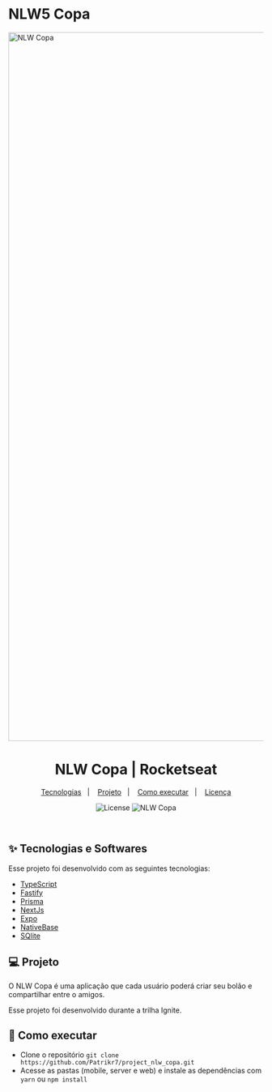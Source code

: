# NLW5 Copa

<img width="1400" alt="NLW Copa" src="./img/image.png">

<h1 align="center">NLW Copa | Rocketseat</h1>

<p align="center">
  <a href="#-tecnologias">Tecnologias</a>&nbsp;&nbsp;&nbsp;|&nbsp;&nbsp;&nbsp;
  <a href="#-projeto">Projeto</a>&nbsp;&nbsp;&nbsp;|&nbsp;&nbsp;&nbsp;
  <a href="#-como-executar">Como executar</a>&nbsp;&nbsp;&nbsp;|&nbsp;&nbsp;&nbsp;
  <a href="#-licença">Licença</a>
</p>

<p align="center">
  <img alt="License" src="https://img.shields.io/static/v1?label=license&message=MIT&color=8257E5&labelColor=000000">

 <img src="https://img.shields.io/static/v1?label=NLW Copa&message=Ignite&color=8257E5&labelColor=000000" alt="NLW Copa" />
</p>

<br>

## ✨ Tecnologias e Softwares

Esse projeto foi desenvolvido com as seguintes tecnologias:

- [TypeScript](https://www.typescriptlang.org/)
- [Fastify](https://www.fastify.io/)
- [Prisma](https://www.prisma.io/)
- [NextJs](https://nextjs.org/)
- [Expo](https://docs.expo.dev/)
- [NativeBase](https://docs.nativebase.io/installation)
- [SQlite](https://www.sqlite.org/index.html)


## 💻 Projeto

O NLW Copa é uma aplicação que cada usuário poderá criar seu bolão e compartilhar entre o amigos. 

Esse projeto foi desenvolvido durante a trilha Ignite. 

## 🚀 Como executar

- Clone o repositório `git clone https://github.com/Patrikr7/project_nlw_copa.git`
- Acesse as pastas (mobile, server e web) e instale as dependências com `yarn` ou `npm install`
